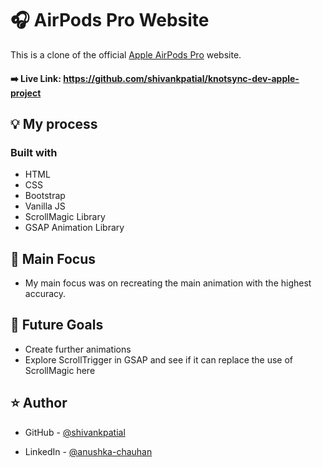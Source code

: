 # 🎧 AirPods Pro Website

This is a clone of the official [Apple AirPods Pro](https://www.apple.com/in/airpods-pro/) website.

#### ➡️ Live Link: https://github.com/shivankpatial/knotsync-dev-apple-project

## 💡 My process

### Built with

- HTML
- CSS
- Bootstrap
- Vanilla JS
- ScrollMagic Library
- GSAP Animation Library

## 🔎 Main Focus

- My main focus was on recreating the main animation with the highest accuracy.

## 🔮 Future Goals

- Create further animations
- Explore ScrollTrigger in GSAP and see if it can replace the use of ScrollMagic here

## ⭐ Author

- GitHub - [@shivankpatial](https://github.com/shivankpatial/)

- LinkedIn - [@anushka-chauhan](https://www.linkedin.com/in/shivank-patial-99710a317/)
